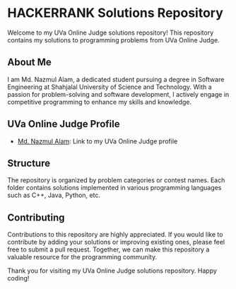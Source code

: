 # HACKERRANK Solutions Repository

Welcome to my UVa Online Judge solutions repository! This repository contains my solutions to programming problems from UVa Online Judge.

## About Me

I am Md. Nazmul Alam, a dedicated student pursuing a degree in Software Engineering at Shahjalal University of Science and Technology. With a passion for problem-solving and software development, I actively engage in competitive programming to enhance my skills and knowledge.

## UVa Online Judge Profile

- [Md. Nazmul Alam](https://uhunt.onlinejudge.org/id/nazmul11011): Link to my UVa Online Judge profile

## Structure

The repository is organized by problem categories or contest names. Each folder contains solutions implemented in various programming languages such as C++, Java, Python, etc.

## Contributing

Contributions to this repository are highly appreciated. If you would like to contribute by adding your solutions or improving existing ones, please feel free to submit a pull request. Together, we can make this repository a valuable resource for the programming community.

Thank you for visiting my UVa Online Judge solutions repository. Happy coding!
